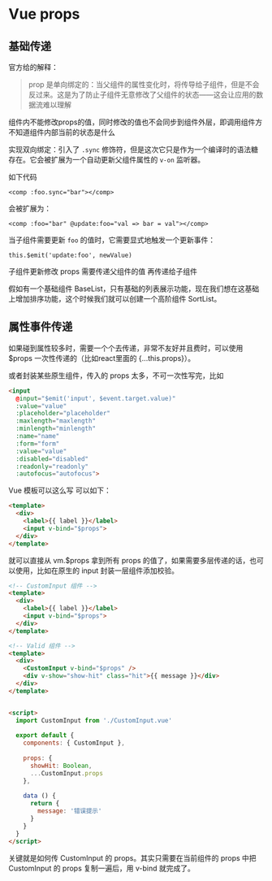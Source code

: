 # Vue props

## 基础传递

官方给的解释：

> prop 是单向绑定的：当父组件的属性变化时，将传导给子组件，但是不会反过来。这是为了防止子组件无意修改了父组件的状态——这会让应用的数据流难以理解



组件内不能修改props的值，同时修改的值也不会同步到组件外层，即调用组件方不知道组件内部当前的状态是什么



实现双向绑定：引入了 `.sync` 修饰符，但是这次它只是作为一个编译时的语法糖存在。它会被扩展为一个自动更新父组件属性的 `v-on` 监听器。

如下代码

```vue
<comp :foo.sync="bar"></comp>
```

会被扩展为：

```vue
<comp :foo="bar" @update:foo="val => bar = val"></comp>
```

当子组件需要更新 `foo` 的值时，它需要显式地触发一个更新事件：

```vue
this.$emit('update:foo', newValue)
```



子组件更新修改 props 需要传递父组件的值 再传递给子组件

假如有一个基础组件 BaseList，只有基础的列表展示功能，现在我们想在这基础上增加排序功能，这个时候我们就可以创建一个高阶组件 SortList。

## 属性事件传递

如果碰到属性较多时，需要一个个去传递，非常不友好并且费时，可以使用 $props 一次性传递的（比如react里面的 {...this.props}）。

或者封装某些原生组件，传入的 props 太多，不可一次性写完，比如

```html
<input
  @input="$emit('input', $event.target.value)"
  :value="value"
  :placeholder="placeholder"
  :maxlength="maxlength"
  :minlength="minlength"
  :name="name"
  :form="form"
  :value="value"
  :disabled="disabled"
  :readonly="readonly"
  :autofocus="autofocus">
```

Vue 模板可以这么写 可以如下：

```html
<template>
  <div>
    <label>{{ label }}</label>
    <input v-bind="$props">
  </div>
</template>
```

就可以直接从 vm.$props 拿到所有 props 的值了，如果需要多层传递的话，也可以使用，比如在原生的 input 封装一层组件添加校验。

```html
<!-- CustomInput 组件 -->
<template>
  <div>
    <label>{{ label }}</label>
    <input v-bind="$props">
  </div>
</template>
```

```html
<!-- Valid 组件 -->
<template>
  <div>
    <CustomInput v-bind="$props" />
    <div v-show="show-hit" class="hit">{{ message }}</div>
  </div>
</template>


<script>
  import CustomInput from './CustomInput.vue'
​
  export default {
    components: { CustomInput },
​
    props: {
      showHit: Boolean,
      ...CustomInput.props
    },
​
    data () {
      return {
        message: '错误提示'
      }
    }
  }
</script>

```

关键就是如何传 CustomInput 的 props。其实只需要在当前组件的 props 中把 CustomInput 的 props 复制一遍后，用 v-bind 就完成了。
